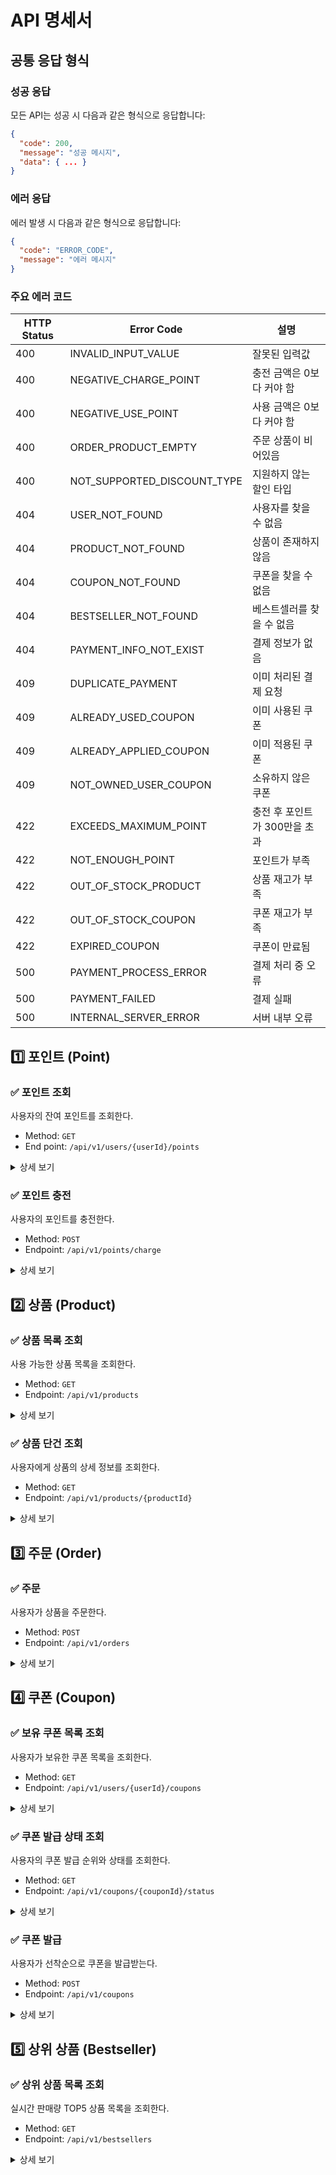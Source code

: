 # API 명세서

## 공통 응답 형식

### 성공 응답
모든 API는 성공 시 다음과 같은 형식으로 응답합니다:
```json
{
  "code": 200,
  "message": "성공 메시지",
  "data": { ... }
}
```

### 에러 응답
에러 발생 시 다음과 같은 형식으로 응답합니다:
```json
{
  "code": "ERROR_CODE",
  "message": "에러 메시지"
}
```

### 주요 에러 코드
| HTTP Status | Error Code | 설명 |
|-------------|------------|------|
| 400 | INVALID_INPUT_VALUE | 잘못된 입력값 |
| 400 | NEGATIVE_CHARGE_POINT | 충전 금액은 0보다 커야 함 |
| 400 | NEGATIVE_USE_POINT | 사용 금액은 0보다 커야 함 |
| 400 | ORDER_PRODUCT_EMPTY | 주문 상품이 비어있음 |
| 400 | NOT_SUPPORTED_DISCOUNT_TYPE | 지원하지 않는 할인 타입 |
| 404 | USER_NOT_FOUND | 사용자를 찾을 수 없음 |
| 404 | PRODUCT_NOT_FOUND | 상품이 존재하지 않음 |
| 404 | COUPON_NOT_FOUND | 쿠폰을 찾을 수 없음 |
| 404 | BESTSELLER_NOT_FOUND | 베스트셀러를 찾을 수 없음 |
| 404 | PAYMENT_INFO_NOT_EXIST | 결제 정보가 없음 |
| 409 | DUPLICATE_PAYMENT | 이미 처리된 결제 요청 |
| 409 | ALREADY_USED_COUPON | 이미 사용된 쿠폰 |
| 409 | ALREADY_APPLIED_COUPON | 이미 적용된 쿠폰 |
| 409 | NOT_OWNED_USER_COUPON | 소유하지 않은 쿠폰 |
| 422 | EXCEEDS_MAXIMUM_POINT | 충전 후 포인트가 300만을 초과 |
| 422 | NOT_ENOUGH_POINT | 포인트가 부족 |
| 422 | OUT_OF_STOCK_PRODUCT | 상품 재고가 부족 |
| 422 | OUT_OF_STOCK_COUPON | 쿠폰 재고가 부족 |
| 422 | EXPIRED_COUPON | 쿠폰이 만료됨 |
| 500 | PAYMENT_PROCESS_ERROR | 결제 처리 중 오류 |
| 500 | PAYMENT_FAILED | 결제 실패 |
| 500 | INTERNAL_SERVER_ERROR | 서버 내부 오류 |

## 1️⃣ 포인트 (Point)
### ✅ 포인트 조회
사용자의 잔여 포인트를 조회한다.
- Method: `GET`
- End point: `/api/v1/users/{userId}/points`

<details markdown="1">
<summary>상세 보기</summary>

### **Request**

**Query parameters**

| Filed  | Type   | Description | Constraints |
|--------|--------|-------------|---------|
| userId | Number | 사용자 ID      | 양의 정수   |


### **Response**

| Field     | Type   | Description       |
|-----------|--------|-------------------|
| code     | Number | 응답 코드  |
| message  | String | 응답 메시지 |
| data.point | Number | 사용자의 현재 포인트 잔액 |

**성공 응답 예시:**
```json
{
  "code": 200,
  "message": "포인트 조회 성공",
  "data": {
    "point": 10000
  }
}
```

**에러 응답 예시:**
```json
{
  "code": "USER_NOT_FOUND",
  "message": "사용자를 찾을 수 없습니다."
}
```
</details>

### ✅ 포인트 충전

사용자의 포인트를 충전한다.

- Method: `POST`
- Endpoint: `/api/v1/points/charge`

<details markdown="1">
<summary>상세 보기</summary>

### **Request**

**Request Body**

| Body | Type | Description | Constraints |
|------|------| ------------|-------------|
| userId | Number | 사용자 ID | 양의 정수 |
| amount | Number | 충전 금액 | 양의 정수, 최대 300만원 |

### **Response**

| Field    | Type   | Description       |
|-----------|--------|-------------------|
| code     | Number | 응답 코드  |
| message  | String | 응답 메시지 |
| data.point | Number | 충전 후 사용자의 현재 포인트 잔액 |

**성공 응답 예시:**
```json
{
  "code": 200,
  "message": "포인트 충전 성공",
  "data": {
    "point": 1300000
  }
}
```

**에러 응답 예시:**
```json
{
  "code": "NEGATIVE_CHARGE_POINT",
  "message": "충전 금액은 0보다 커야 합니다."
}
```

```json
{
  "code": "EXCEEDS_MAXIMUM_POINT",
  "message": "충전 후 포인트가 300만을 초과할 수 없습니다."
}
```

```json
{
  "code": "USER_NOT_FOUND",
  "message": "사용자를 찾을 수 없습니다."
}
```
</details>

## 2️⃣ 상품 (Product)
### ✅ 상품 목록 조회
사용 가능한 상품 목록을 조회한다.

- Method: `GET`
- Endpoint: `/api/v1/products`

<details markdown="1">
<summary>상세 보기</summary>

### **Response**
| Field     | Type   | Description       |
|-----------|--------|-------------------|
| code     | Number | 응답 코드  |
| message  | String | 응답 메시지 |
| data.products | Array  | 상품 목록 |
| data.products[].id | Number | 상품 ID |
| data.products[].name | String | 상품 이름 |
| data.products[].price | Number | 상품 가격 |
| data.products[].stock | Number | 상품 잔여 수량 |
| data.products[].description | String | 상품 상세 설명 |

**성공 응답 예시:**
```json
{
  "code": 200,
  "message": "상품 목록 조회 성공",
  "data": {
    "products": [
      {
        "id": 1,
        "name": "새우깡",
        "price": 5000,
        "stock": 10,
        "description": "손이 가는 새우깡"
      },
      {
        "id": 2,
        "name": "메론킥",
        "price": 7000,
        "stock": 30,
        "description": "맛도리"
      },
      {
        "id": 3,
        "name": "고무장갑",
        "price": 50000,
        "stock": 100,
        "description": "최고급 고무장갑"
      }
    ]
  }
}
```
</details>

### ✅ 상품 단건 조회
사용자에게 상품의 상세 정보를 조회한다.
- Method: `GET`
- Endpoint: `/api/v1/products/{productId}`
<details markdown="1">
<summary>상세 보기</summary>

### **Request**
**Path parameters**

| Field      | Type   | Description | Constraints |
|------------|--------|-------------|-------------|
| productId  | Number | 상품 ID      | 양의 정수   |

### **Response**

| Field   | Type   | Description       |
|---------|--------|-------------------|
| code    | Number | 응답 코드  |
| message | String | 응답 메시지 |
| data | Object | 상품 상세 정보 |
| data.id | Number | 상품 ID |
| data.name | String | 상품 이름 |
| data.price | Number | 상품 가격 |
| data.stock | Number | 상품 잔여 수량 |
| data.description | String | 상품 상세 설명 |

**성공 응답 예시:**
```json
{
  "code": 200,
  "message": "상품 조회 성공",
  "data": {
    "id": 1,
    "name": "새우깡",
    "price": 5000,
    "stock": 10,
    "description": "맛있는 새우깡"
  }
}
```

**에러 응답 예시:**
```json
{
  "code": "PRODUCT_NOT_FOUND",
  "message": "상품이 존재하지 않습니다."
}
```
</details>


## 3️⃣ 주문 (Order)
### ✅ 주문
사용자가 상품을 주문한다.

- Method: `POST`
- Endpoint: `/api/v1/orders`

<details markdown="1">
<summary>상세 보기</summary>

### **Request**

**Request Body**

| Body | Type   | Description | Constraints |
|------|--------|-------------|-------------|
| userId | Number | 사용자 ID      | 양의 정수   |
| userCouponId | Number | 사용가 사용하고자 하는 쿠폰 ID      | 양의 정수 (미사용 시 null)  |
| orderProducts | Array  | 주문할 상품 목록 |
| orderProducts[].productId | Number | 주문할 상품 ID      | 양의 정수   |
| orderProducts[].quantity | Number | 주문 수량      | 양의 정수   |

### **Response**

| Field     | Type   | Description       |
|-----------|--------|-------------------|
| code     | Number | 응답 코드  |
| message  | String | 응답 메시지 |
| data.orderId | Number | 생성된 주문 ID |

**성공 응답 예시:**
```json
{
  "code": 200,
  "message": "주문 생성 성공",
  "data": {
    "orderId": 12345
  }
}
```

**에러 응답 예시:**
```json
{
  "code": "ORDER_PRODUCT_EMPTY",
  "message": "주문 상품이 비어있습니다."
}
```

```json
{
  "code": "USER_NOT_FOUND",
  "message": "사용자를 찾을 수 없습니다."
}
```

```json
{
  "code": "PRODUCT_NOT_FOUND",
  "message": "상품이 존재하지 않습니다."
}
```

```json
{
  "code": "OUT_OF_STOCK_PRODUCT",
  "message": "상품 재고가 부족합니다."
}
```

```json
{
  "code": "NOT_ENOUGH_POINT",
  "message": "포인트가 부족합니다."
}
```

```json
{
  "code": "ALREADY_USED_COUPON",
  "message": "이미 사용된 쿠폰입니다."
}
```

```json
{
  "code": "NOT_OWNED_USER_COUPON",
  "message": "소유하지 않은 쿠폰입니다."
}
```

```json
{
  "code": "EXPIRED_COUPON",
  "message": "쿠폰이 만료되었습니다."
}
```

```json
{
  "code": "PAYMENT_FAILED",
  "message": "결제에 실패했습니다."
}
```
</details>

## 4️⃣ 쿠폰 (Coupon)
### ✅ 보유 쿠폰 목록 조회
사용자가 보유한 쿠폰 목록을 조회한다.

- Method: `GET`
- Endpoint: `/api/v1/users/{userId}/coupons`

<details markdown="1">
<summary>상세 보기</summary>

### **Request**
**Path parameters**

| Field  | Type   | Description | Constraints |
|--------|--------|-------------|-------------|
| userId | Number | 사용자 ID      | 양의 정수   |

### **Response**

| Field                        | Type   | Description                        |
|------------------------------|--------|------------------------------------|
| code                         | Number | 응답 코드                              |
| message                      | String | 응답 메시지                             |
| data.coupons                 | Array  | 쿠폰 목록                              |
| data.coupons[].id            | Number | 쿠폰 ID                              |
| data.coupons[].title         | String | 쿠폰명                                |
| data.coupons[].discountType  | String | 쿠폰 할인 타입(AMOUNT: 정액 / PERCENT: 정률) |
| data.coupons[].discountValue | Number | 쿠폰 할인 금액 또는 비율 (정액: 원 단위, 정률: 백분율) |
| data.coupons[].expiredAt     | String | 쿠폰 만료일 (ISO 8601 형식) |

**성공 응답 예시:**
```json
{
  "code": 200,
  "message": "쿠폰 목록 조회 성공",
  "data": {
    "coupons": [
      {
        "id": 1,
        "title": "여름 맞이 10% 할인 쿠폰",
        "discountType": "PERCENT",
        "discountValue": 10,
        "expiredAt": "2024-12-31T23:59:59Z"
      },
      {
        "id": 2,
        "title": "학생 대상 5,000원 할인 쿠폰",
        "discountType": "AMOUNT",
        "discountValue": 5000,
        "expiredAt": "2024-11-30T23:59:59Z"
      }
    ]
  }
}
```

**에러 응답 예시:**
```json
{
  "code": "USER_NOT_FOUND",
  "message": "사용자를 찾을 수 없습니다."
}
```
</details>

### ✅ 쿠폰 발급 상태 조회
사용자의 쿠폰 발급 순위와 상태를 조회한다.

- Method: `GET`
- Endpoint: `/api/v1/coupons/{couponId}/status`

<details markdown="1">
<summary>상세 보기</summary>

### **Request**
**Path parameters**

| Field     | Type   | Description | Constraints |
|-----------|--------|-------------|-------------|
| couponId  | Number | 쿠폰 ID      | 양의 정수   |

**Query parameters**

| Field  | Type   | Description | Constraints |
|--------|--------|-------------|-------------|
| userId  | Number | 사용자 ID      | 양의 정수   |

### **Response**

| Field                    | Type   | Description                        |
|--------------------------|--------|------------------------------------|
| code                     | Number | 응답 코드                              |
| message                  | String | 응답 메시지                             |
| data.couponId            | Number | 쿠폰 ID                              |
| data.userId              | Number | 사용자 ID                              |
| data.issueRank           | Number | 발급 순위 (발급되지 않은 경우 null)        |
| data.issuedCount         | Number | 현재까지 발급된 쿠폰 수                    |
| data.totalLimit          | Number | 쿠폰 총 발급 제한 수                     |
| data.isIssued            | Boolean | 쿠폰 발급 여부 (true: 발급됨, false: 미발급) |

**성공 응답 예시:**
```json
{
  "code": 200,
  "message": "쿠폰 발급 상태 조회 성공",
  "data": {
    "couponId": 1,
    "userId": 123,
    "issueRank": 45,
    "issuedCount": 100,
    "totalLimit": 1000,
    "isIssued": true
  }
}
```

**미발급 사용자 응답 예시:**
```json
{
  "code": 200,
  "message": "쿠폰 발급 상태 조회 성공",
  "data": {
    "couponId": 1,
    "userId": 456,
    "issueRank": null,
    "issuedCount": 100,
    "totalLimit": 1000,
    "isIssued": false
  }
}
```

**에러 응답 예시:**
```json
{
  "code": "COUPON_NOT_FOUND",
  "message": "쿠폰을 찾을 수 없습니다."
}
```

```json
{
  "code": "USER_NOT_FOUND",
  "message": "사용자를 찾을 수 없습니다."
}
```
</details>

### ✅ 쿠폰 발급
사용자가 선착순으로 쿠폰을 발급받는다.

- Method: `POST`
- Endpoint: `/api/v1/coupons`

<details markdown="1">
<summary>상세 보기</summary>

### **Request**
**Request Body**

| Body   | Type   | Description | Constraints |
|--------|--------|-------------|-------------|
| userId | Number | 사용자 ID      | 양의 정수   |
| couponId | Number | 발급받을 쿠폰 ID      | 양의 정수   |

### **Response**

| Field     | Type   | Description       |
|-----------|--------|-------------------|
| code     | Number | 응답 코드  |
| message  | String | 응답 메시지 |
| data.couponId | Number | 발급된 쿠폰 ID |

**성공 응답 예시:**
```json
{
  "code": 200,
  "message": "쿠폰 발급 성공",
  "data": {
    "couponId": 1
  }
}
```

**에러 응답 예시:**
```json
{
  "code": "USER_NOT_FOUND",
  "message": "사용자를 찾을 수 없습니다."
}
```

```json
{
  "code": "COUPON_NOT_FOUND",
  "message": "쿠폰을 찾을 수 없습니다."
}
```

```json
{
  "code": "OUT_OF_STOCK_COUPON",
  "message": "쿠폰 재고가 부족합니다."
}
```

</details>


## 5️⃣ 상위 상품 (Bestseller)
### ✅ 상위 상품 목록 조회
실시간 판매량 TOP5 상품 목록을 조회한다.

- Method: `GET`
- Endpoint: `/api/v1/bestsellers`

<details markdown="1">
<summary>상세 보기</summary>

### **Response**

| Field                      | Type   | Description       |
|----------------------------|--------|-------------------|
| code                       | Number | 응답 코드  |
| message                    | String | 응답 메시지 |
| data                       | Array  | 상위 상품 목록 |
| data[].productId           | Number | 상품 ID |
| data[].name                | String | 상품 이름 |
| data[].price               | Number | 상품 가격 |
| data[].ranking             | Number | 상위 상품 순위 (1~5) |
| data[].salesCount          | Number | 오늘 판매량 |

**성공 응답 예시:**
```json
{
  "code": 200,
  "message": "상위 상품 목록 조회 성공",
  "data": [
    {
      "productId": 1,
      "name": "새우깡",
      "price": 5000,
      "ranking": 1,
      "salesCount": 150
    },
    {
      "productId": 2,
      "name": "메론킥",
      "price": 7000,
      "ranking": 2,
      "salesCount": 120
    },
    {
      "productId": 3,
      "name": "고무장갑",
      "price": 50000,
      "ranking": 3,
      "salesCount": 80
    }
  ]
}
```

**데이터가 없는 경우 응답 예시:**
```json
{
  "code": 200,
  "message": "베스트셀러 데이터가 없습니다",
  "data": []
}
```

**에러 응답 예시:**
```json
{
  "code": "BESTSELLER_NOT_FOUND",
  "message": "베스트셀러를 찾을 수 없습니다."
}
```
</details>
